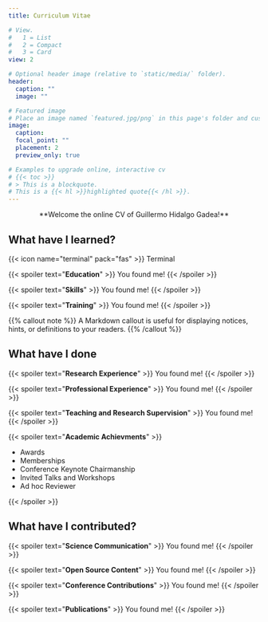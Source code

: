 ```yaml
---
title: Curriculum Vitae

# View.
#   1 = List
#   2 = Compact
#   3 = Card
view: 2

# Optional header image (relative to `static/media/` folder).
header:
  caption: ""
  image: ""

# Featured image
# Place an image named `featured.jpg/png` in this page's folder and customize its options here.
image:
  caption: 
  focal_point: ""
  placement: 2
  preview_only: true

# Examples to upgrade online, interactive cv
# {{< toc >}}
# > This is a blockquote.
# This is a {{< hl >}}highlighted quote{{< /hl >}}.
---
```


<div style="text-align: center;">
<p>**Welcome the online CV of Guillermo Hidalgo Gadea!**
</p>
</div>

## What have I learned?

{{< icon name="terminal" pack="fas" >}} Terminal

{{< spoiler text="**Education**" >}}
You found me!
{{< /spoiler >}}

{{< spoiler text="**Skills**" >}}
You found me!
{{< /spoiler >}}

{{< spoiler text="**Training**" >}}
You found me!
{{< /spoiler >}}

{{% callout note %}}
A Markdown callout is useful for displaying notices, hints, or definitions to your readers.
{{% /callout %}}

## What have I done

{{< spoiler text="**Research Experience**" >}}
You found me!
{{< /spoiler >}}

{{< spoiler text="**Professional Experience**" >}}
You found me!
{{< /spoiler >}}

{{< spoiler text="**Teaching and Research Supervision**" >}}
You found me!
{{< /spoiler >}}

{{< spoiler text="**Academic Achievments**" >}}

- Awards
- Memberships
- Conference Keynote Chairmanship
- Invited Talks and Workshops
- Ad hoc Reviewer

{{< /spoiler >}}

## What have I contributed?

{{< spoiler text="**Science Communication**" >}}
You found me!
{{< /spoiler >}}

{{< spoiler text="**Open Source Content**" >}}
You found me!
{{< /spoiler >}}

{{< spoiler text="**Conference Contributions**" >}}
You found me!
{{< /spoiler >}}

{{< spoiler text="**Publications**" >}}
You found me!
{{< /spoiler >}}
